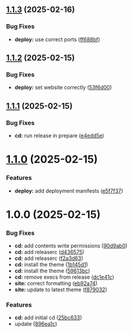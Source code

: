 ## [1.1.3](https://github.com/goraxe/website/compare/v1.1.2...v1.1.3) (2025-02-16)


### Bug Fixes

* **deploy:** use correct ports ([ff688bf](https://github.com/goraxe/website/commit/ff688bfc519018ed7f081472ad74f890ad9b1a32))

## [1.1.2](https://github.com/goraxe/website/compare/v1.1.1...v1.1.2) (2025-02-15)


### Bug Fixes

* **deploy:** set website correctly ([53f6d00](https://github.com/goraxe/website/commit/53f6d00c2c36aab926333c8fd68f2054f284e2af))

## [1.1.1](https://github.com/goraxe/website/compare/v1.1.0...v1.1.1) (2025-02-15)


### Bug Fixes

* **cd:** run release in prepare ([e4edd5e](https://github.com/goraxe/website/commit/e4edd5e1a4adeb16fc63a56b07afc06280008101))

# [1.1.0](https://github.com/goraxe/website/compare/v1.0.0...v1.1.0) (2025-02-15)


### Features

* **deploy:** add deployment manifests ([e5f7f37](https://github.com/goraxe/website/commit/e5f7f37a394b4154369337878289fc982232ff60))

# 1.0.0 (2025-02-15)


### Bug Fixes

* **cd:** add contents write permissions ([90d9ab0](https://github.com/goraxe/website/commit/90d9ab0d1a354a7ffedbcf1f5de80fbacc963dea))
* **cd:** add releaserc ([d436575](https://github.com/goraxe/website/commit/d436575d1f9bf51fa59fccdbe9d71672f4a4632f))
* **cd:** add releaserc ([f2a3d63](https://github.com/goraxe/website/commit/f2a3d63254030173afbc838b82b432d909087189))
* **cd:** install the theme ([1b145d1](https://github.com/goraxe/website/commit/1b145d154a131286cf3e0090a1619b85462d8de9))
* **cd:** install the theme ([59613bc](https://github.com/goraxe/website/commit/59613bcbe19bb53992a32ff42df0cb68089954ea))
* **cd:** remove execs from release ([dc1e41c](https://github.com/goraxe/website/commit/dc1e41c3b98105d10c9d30eb8ff1e5bab37646b7))
* **site:** correct formatting ([eb92a74](https://github.com/goraxe/website/commit/eb92a74eea806de6462f1a032df96eab6de9613b))
* **site:** update to latest theme ([f879032](https://github.com/goraxe/website/commit/f879032b58864a0093ed03f5af92a5ec40d67820))


### Features

* **cd:** add initial cd ([25bc633](https://github.com/goraxe/website/commit/25bc633f809db4cfea613f4d6eb60265c0ccfb35))
* update ([896ea1c](https://github.com/goraxe/website/commit/896ea1cb851798c7fe0e926338f501b58bc38eb2))
